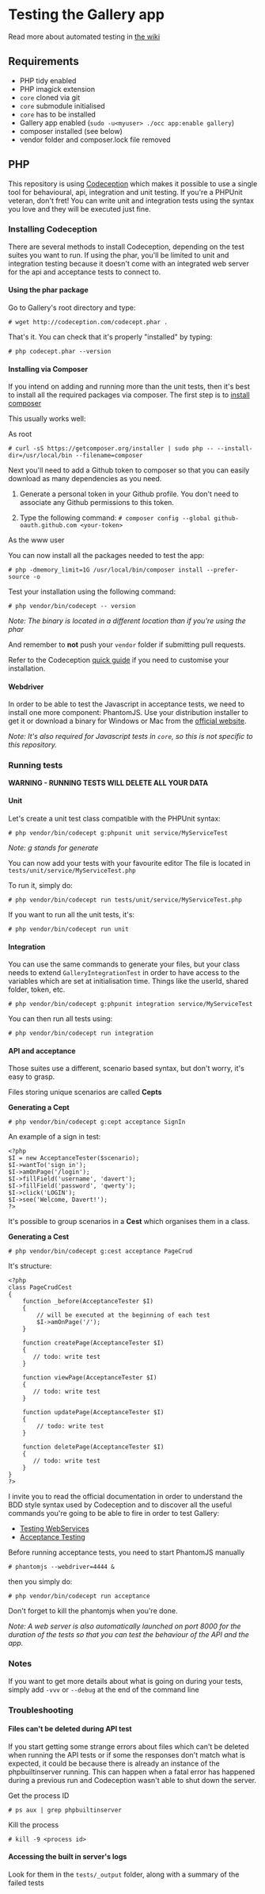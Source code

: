 # Testing the Gallery app

Read more about automated testing in [the wiki](https://github.com/nextcloud/gallery/wiki/Behavioural%2C-functional-and-unit-testing-suite/)

## Requirements

* PHP tidy enabled
* PHP imagick extension
* `core` cloned via git
* `core` submodule initialised
* `core` has to be installed
* Gallery app enabled (`sudo -u<myuser> ./occ app:enable gallery`)
* composer installed (see below)
* vendor folder and composer.lock file removed

## PHP

This repository is using [Codeception](http://codeception.com/) which makes it possible to use a single tool for behavioural, api, integration and unit testing.
If you're a PHPUnit veteran, don't fret! You can write unit and integration tests using the syntax you love and they will be executed just fine.

### Installing Codeception

There are several methods to install Codeception, depending on the test suites you want to run.
If using the phar, you'll be limited to unit and integration testing because it doesn't come with an integrated web server for the api and acceptance tests to connect to.


#### Using the phar package

Go to Gallery's root directory and type:

`# wget http://codeception.com/codecept.phar .`

That's it. You can check that it's properly "installed" by typing:

`# php codecept.phar --version`

#### Installing via Composer

If you intend on adding and running more than the unit tests, then it's best to install all the required packages via composer.
The first step is to [install composer](https://getcomposer.org/doc/00-intro.md)

This usually works well:

As root

`# curl -sS https://getcomposer.org/installer | sudo php -- --install-dir=/usr/local/bin --filename=composer`

Next you'll need to add a Github token to composer so that you can easily download as many dependencies as you need.

1. Generate a personal token in your Github profile. You don't need to associate any Github permissions to this token.

2. Type the following command: `# composer config --global github-oauth.github.com <your-token> `

As the www user

You can now install all the packages needed to test the app:

`# php -dmemory_limit=1G /usr/local/bin/composer install --prefer-source -o`

Test your installation using the following command:

`# php vendor/bin/codecept -- version`

*Note: The binary is located in a different location than if you're using the phar*

And remember to **not** push your `vendor` folder if submitting pull requests.

Refer to the Codeception [quick guide](http://codeception.com/quickstart) if you need to customise your installation.

#### Webdriver

In order to be able to test the Javascript in acceptance tests, we need to install one more component: PhantomJS. Use your distribution installer to get it or download a binary for Windows or Mac from the [official website](http://phantomjs.org/download.html).

*Note: It's also required for Javascript tests in `core`, so this is not specific to this repository.*

### Running tests

**WARNING - RUNNING TESTS WILL DELETE ALL YOUR DATA**

#### Unit

Let's create a unit test class compatible with the PHPUnit syntax:

`# php vendor/bin/codecept g:phpunit unit service/MyServiceTest`

*Note: g stands for generate*

You can now add your tests with your favourite editor The file is located in `tests/unit/service/MyServiceTest.php`

To run it, simply do:

`# php vendor/bin/codecept run tests/unit/service/MyServiceTest.php`

If you want to run all the unit tests, it's:

`# php vendor/bin/codecept run unit`

#### Integration

You can use the same commands to generate your files, but your class needs to extend `GalleryIntegrationTest` in order to have access to the variables which are set at initialisation time. Things like the userId, shared folder, token, etc.

`# php vendor/bin/codecept g:phpunit integration service/MyServiceTest`

You can then run all tests using:

`# php vendor/bin/codecept run integration`

#### API and acceptance

Those suites use a different, scenario based syntax, but don't worry, it's easy to grasp.

Files storing unique scenarios are called **Cepts**

**Generating a Cept**

`# php vendor/bin/codecept g:cept acceptance SignIn`

An example of a sign in test:

```
<?php
$I = new AcceptanceTester($scenario);
$I->wantTo('sign in');
$I->amOnPage('/login');
$I->fillField('username', 'davert');
$I->fillField('password', 'qwerty');
$I->click('LOGIN');
$I->see('Welcome, Davert!');
?>
```

It's possible to group scenarios in a **Cest** which organises them in a class.

**Generating a Cest**

`# php vendor/bin/codecept g:cest acceptance PageCrud`

It's structure:

```
<?php
class PageCrudCest
{
    function _before(AcceptanceTester $I)
    {
        // will be executed at the beginning of each test
        $I->amOnPage('/');
    }

    function createPage(AcceptanceTester $I)
    {
       // todo: write test
    }

    function viewPage(AcceptanceTester $I)
    {
       // todo: write test
    }    

    function updatePage(AcceptanceTester $I)
    {
        // todo: write test
    }
    
    function deletePage(AcceptanceTester $I)
    {
       // todo: write test
    }
}
?>
```

I invite you to read the official documentation in order to understand the BDD style syntax used by Codeception and to discover all the useful commands you're going to be able to fire in order to test Gallery:

* [Testing WebServices](http://codeception.com/docs/10-WebServices)
* [Acceptance Testing](http://codeception.com/docs/03-AcceptanceTests)

Before running acceptance tests, you need to start PhantomJS manually

`# phantomjs --webdriver=4444 &`

then you simply do:

`# php vendor/bin/codecept run acceptance`

Don't forget to kill the phantomjs when you're done.

*Note: A web server is also automatically launched on port 8000 for the duration of the tests so that you can test the behaviour of the API and the app.*

### Notes

If you want to get more details about what is going on during your tests, simply add `-vvv` or `--debug` at the end of the command line

### Troubleshooting

#### Files can't be deleted during API test

If you start getting some strange errors about files which can't be deleted when running the API tests or if some the responses don't match what is expected, it could be because there is already an instance of the phpbuiltinserver running.
This can happen when a fatal error has happened during a previous run and Codeception wasn't able to shut down the server.

Get the process ID

`# ps aux | grep phpbuiltinserver`

Kill the process

`# kill -9 <process id>`

#### Accessing the built in server's logs

Look for them in the `tests/_output` folder, along with a summary of the failed tests

